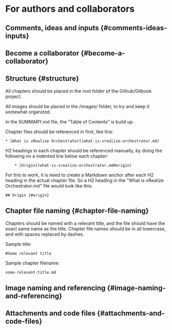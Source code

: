 # For authors and collaborators

## Comments, ideas and inputs {#comments-ideas-inputs}

## Become a collaborator {#become-a-collaborator}

## Structure {#structure}

All chapters should be placed in the root folder of the Github\/Gitbook project.

All images should be placed in the \/images\/ folder, to try and keep it somewhat organized.

In the SUMMARY.md file, the "Table of Contents" is build up.

Chapter files should be referenced in first, like this:

```
* [What is vRealize Orchestrator](what-is-vrealize-orchestrator.md)
```

H2 headings in each chapter should be referenced manually, by doing the following on a indented line below each chapter:

```
    * [Origin](what-is-vrealize-orchestrator.md#origin)
```

For this to work, it is need to create a Markdown anchor after each H2 heading in the actual chapter file. So a H2 heading in the "What is vRealize Orchestrator.md" file would look like this:

```
## Origin {#origin}
```

## Chapter file naming {#chapter-file-naming}

Chapters should be named with a relevant title, and the file should have the exact same name as the title. Chapter file names should be in all lowercase, and with spaces replaced by dashes.

Sample title:

```
#Some relevant title
```

Sample chapter filename:

```
some-relevant-title.md
```

## Image naming and referencing {#image-naming-and-referencing}

## Attachments and code files {#attachments-and-code-files}

